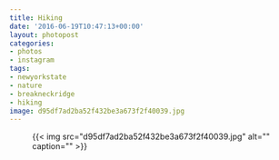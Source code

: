 ```yaml
---
title: Hiking
date: '2016-06-19T10:47:13+00:00'
layout: photopost
categories:
- photos
- instagram
tags:
- newyorkstate
- nature
- breakneckridge
- hiking
image: d95df7ad2ba52f432be3a673f2f40039.jpg
---
```


<figure class="photo photo--square">
  {{< img src="d95df7ad2ba52f432be3a673f2f40039.jpg" alt="" caption="" >}}

</figure>





